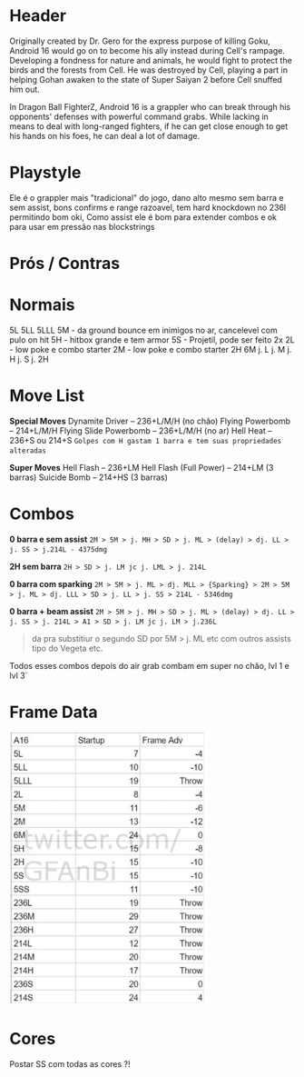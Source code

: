 <!-- TITLE: Android 16 -->
<!-- SUBTITLE: Hell Flash -->

# Header
Originally created by Dr. Gero for the express purpose of killing Goku, Android 16 would go on to become his ally instead during Cell's rampage. Developing a fondness for nature and animals, he would fight to protect the birds and the forests from Cell. He was destroyed by Cell, playing a part in helping Gohan awaken to the state of Super Saiyan 2 before Cell snuffed him out.

In Dragon Ball FighterZ, Android 16 is a grappler who can break through his opponents' defenses with powerful command grabs. While lacking in means to deal with long-ranged fighters, if he can get close enough to get his hands on his foes, he can deal a lot of damage. 
# Playstyle
Ele é o grappler mais "tradicional" do jogo, dano alto mesmo sem barra e sem assist, bons confirms e range razoavel, tem  hard knockdown no 236l permitindo bom oki,
Como assist ele é bom para extender combos e ok para usar em pressão nas blockstrings

# Prós / Contras
# Normais
5L
5LL
5LLL
5M - da ground bounce em inimigos no ar, cancelevel com pulo on hit
5H - hitbox grande e tem armor
5S - Projetil, pode ser feito 2x
2L - low poke e combo starter
2M - low poke e combo starter
2H
6M
j. L
j. M
j. H
j. S
j. 2H
# Move List
**Special Moves**
Dynamite Driver – 236+L/M/H (no chão)
Flying Powerbomb – 214+L/M/H 
Flying Slide Powerbomb – 236+L/M/H (no ar)
Hell Heat – 236+S ou 214+S
`Golpes com H gastam 1 barra e tem suas propriedades alteradas`

**Super Moves**
Hell Flash – 236+LM
Hell Flash (Full Power) – 214+LM (3 barras)
Suicide Bomb – 214+HS (3 barras)

# Combos
**0 barra e sem assist**
`2M > 5M > j. MH > SD > j. ML > (delay) > dj. LL > j. SS > j.214L - 4375dmg`

**2H sem barra**
`2H > SD > j. LM jc j. LML > j. 214L`

**0 barra com sparking**
`2M > 5M > j. ML > dj. MLL > {Sparking} > 2M > 5M > j. ML > dj. LLL > SD > j. LL > j. SS > 214L - 5346dmg`

**0 barra  + beam assist**
`2M > 5M > j. MH > SD > j. ML > (delay) > dj. LL > j. SS > j. 214L > A1 > SD > j. LM jc j. LM > j.236L`
> da pra substitiur o segundo SD por 5M  > j. ML etc com outros assists tipo do Vegeta etc.

Todos esses combos depois do air grab combam em super no chão, lvl 1 e lvl 3`


# Frame Data

![A 16 Frame Data](/uploads/a-16-frame-data.jpg "A 16 Frame Data")

# Cores
Postar SS com todas as cores ?!
